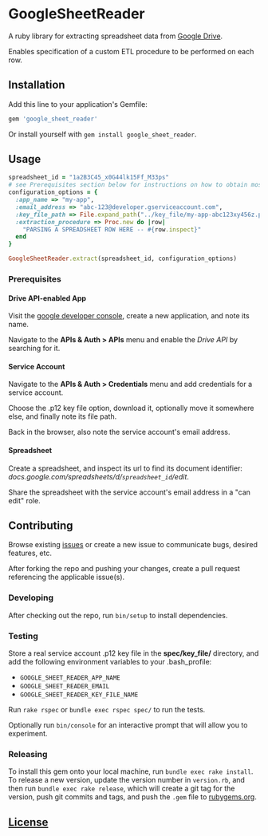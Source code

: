 # GoogleSheetReader

A ruby library
for extracting spreadsheet data from [Google Drive](https://www.google.com/drive/).

Enables specification of a custom ETL procedure to be performed on each row.

## Installation

Add this line to your application's Gemfile:

```ruby
gem 'google_sheet_reader'
```

Or install yourself with `gem install google_sheet_reader`.

## Usage

```` rb
spreadsheet_id = "1a2B3C45_x0G44lk15Ff_M33ps"
# see Prerequisites section below for instructions on how to obtain most of these configuration option values ...
configuration_options = {
  :app_name => "my-app",
  :email_address => "abc-123@developer.gserviceaccount.com",
  :key_file_path => File.expand_path("../key_file/my-app-abc123xy456z.p12", __FILE__),
  :extraction_procedure => Proc.new do |row|
    "PARSING A SPREADSHEET ROW HERE -- #{row.inspect}"
  end
}

GoogleSheetReader.extract(spreadsheet_id, configuration_options)
````

### Prerequisites

#### Drive API-enabled App

Visit the [google developer console](https://console.developers.google.com), create a new application, and note its name.

Navigate to the **APIs & Auth > APIs** menu and enable the *Drive API* by searching for it.

#### Service Account

Navigate to the **APIs & Auth > Credentials** menu and add credentials for a service account.

Choose the .p12 key file option, download it, optionally move it somewhere else, and finally note its file path.

Back in the browser, also note the service account's email address.

#### Spreadsheet

Create a spreadsheet, and inspect its url to find its document identifier: *docs.google.com/spreadsheets/d/`spreadsheet_id`/edit*.

Share the spreadsheet with the service account's email address in a "can edit" role.

## Contributing

Browse existing [issues](https://github.com/data-creative/google-sheet-reader-ruby/issues) or create a new issue to communicate bugs, desired features, etc.

After forking the repo and pushing your changes, create a pull request referencing the applicable issue(s).

### Developing

After checking out the repo, run `bin/setup` to install dependencies.

### Testing

Store a real service account .p12 key file in the **spec/key_file/** directory, and add the following environment variables to your .bash_profile:

 + `GOOGLE_SHEET_READER_APP_NAME`
 + `GOOGLE_SHEET_READER_EMAIL`
 + `GOOGLE_SHEET_READER_KEY_FILE_NAME`

Run `rake rspec` or `bundle exec rspec spec/` to run the tests.

Optionally run `bin/console` for an interactive prompt that will allow you to experiment.

### Releasing

To install this gem onto your local machine, run `bundle exec rake install`. To release a new version, update the version number in `version.rb`, and then run `bundle exec rake release`, which will create a git tag for the version, push git commits and tags, and push the `.gem` file to [rubygems.org](https://rubygems.org).

## [License](LICENSE.txt)

